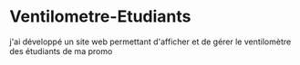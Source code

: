 # Ventilometre-Etudiants
j'ai développé un site web permettant d'afficher et de gérer le ventilomètre des étudiants de ma promo
